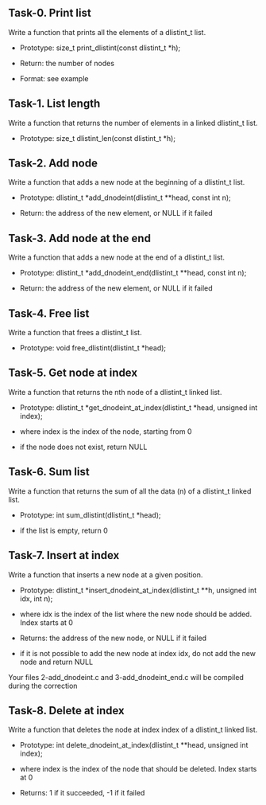 ## Task-0. Print list

Write a function that prints all the elements of a dlistint_t list.

 - Prototype: size_t print_dlistint(const dlistint_t *h);

 - Return: the number of nodes

 - Format: see example



## Task-1. List length

Write a function that returns the number of elements in a linked dlistint_t list.

 - Prototype: size_t dlistint_len(const dlistint_t *h);


## Task-2. Add node

Write a function that adds a new node at the beginning of a dlistint_t list.

 - Prototype: dlistint_t *add_dnodeint(dlistint_t **head, const int n);

 - Return: the address of the new element, or NULL if it failed


## Task-3. Add node at the end

Write a function that adds a new node at the end of a dlistint_t list.

 - Prototype: dlistint_t *add_dnodeint_end(dlistint_t **head, const int n);

 - Return: the address of the new element, or NULL if it failed


## Task-4. Free list

Write a function that frees a dlistint_t list.

 - Prototype: void free_dlistint(dlistint_t *head);


## Task-5. Get node at index

Write a function that returns the nth node of a dlistint_t linked list.

 - Prototype: dlistint_t *get_dnodeint_at_index(dlistint_t *head, unsigned int index);

 - where index is the index of the node, starting from 0

 - if the node does not exist, return NULL


## Task-6. Sum list

Write a function that returns the sum of all the data (n) of a dlistint_t linked list.

 - Prototype: int sum_dlistint(dlistint_t *head);

 - if the list is empty, return 0


## Task-7. Insert at index

Write a function that inserts a new node at a given position.

 - Prototype: dlistint_t *insert_dnodeint_at_index(dlistint_t **h, unsigned int idx, int n);

 - where idx is the index of the list where the new node should be added. Index starts at 0

 - Returns: the address of the new node, or NULL if it failed

 - if it is not possible to add the new node at index idx, do not add the new node and return NULL

Your files 2-add_dnodeint.c and 3-add_dnodeint_end.c will be compiled during the correction


## Task-8. Delete at index

Write a function that deletes the node at index index of a dlistint_t linked list.

 - Prototype: int delete_dnodeint_at_index(dlistint_t **head, unsigned int index);

 - where index is the index of the node that should be deleted. Index starts at 0

 - Returns: 1 if it succeeded, -1 if it failed



